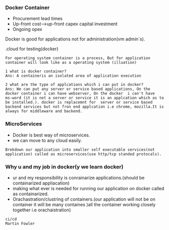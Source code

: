 ### Docker Container
* Procurement lead times
* Up-front cost-->up-front capex capital investment
* Ongoing opex

Docker is good for applications not for administration(vm admin`s).

.cloud for testing(docker)
```
For operating system container is a process, But for application container will look like as a operating system (illuation)

1 what is docker container?
Ans: A containeris an isolated area of application execution
```
```
2 what are the type of applcations which i can put in docker?
Ans: We can put any server or service based applications, On the docker container i can have webserver, On the docker  i can't have  ms-word (it is not a server or service it is an applcation which as to be installed.). docker is replacemnt for  server or service based backend services but not fron end applcation i.e chrome, mozilla.It is always for middleware and backend.
```
### MicroServices
* Docker is best way of microservices.
* we can move to any cloud easily.
```
Brekdown our application into smaller self executable services(not application) called as microservices(use http/tcp standed protocals).
```

### Why u and my job in docker(y we learn docker)
* ur and my responsibility is conrainarize applications.(should be containarized appliacation)
* making what ever is  needed for running our application on docker  called as containarized.
* Orachastration/clustring of containers.(our application will not be on container it will be many containes )all the container working closely together i.e orachaistration)

```
ci/cd
Martin Fowler
```

